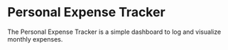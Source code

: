 # Personal Expense Tracker
The Personal Expense Tracker is a simple dashboard to log and visualize monthly expenses.
